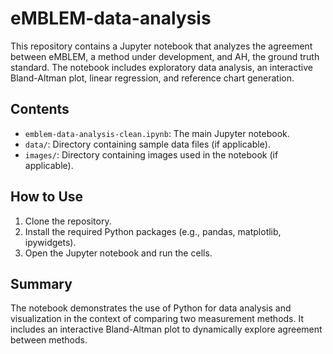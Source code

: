 # eMBLEM-data-analysis

This repository contains a Jupyter notebook that analyzes the agreement between eMBLEM, a method under development, and AH, the ground truth standard. The notebook includes exploratory data analysis, an interactive Bland-Altman plot, linear regression, and reference chart generation.

## Contents
- `emblem-data-analysis-clean.ipynb`: The main Jupyter notebook.
- `data/`: Directory containing sample data files (if applicable).
- `images/`: Directory containing images used in the notebook (if applicable).

## How to Use
1. Clone the repository.
2. Install the required Python packages (e.g., pandas, matplotlib, ipywidgets).
3. Open the Jupyter notebook and run the cells.

## Summary
The notebook demonstrates the use of Python for data analysis and visualization in the context of comparing two measurement methods. It includes an interactive Bland-Altman plot to dynamically explore agreement between methods.
